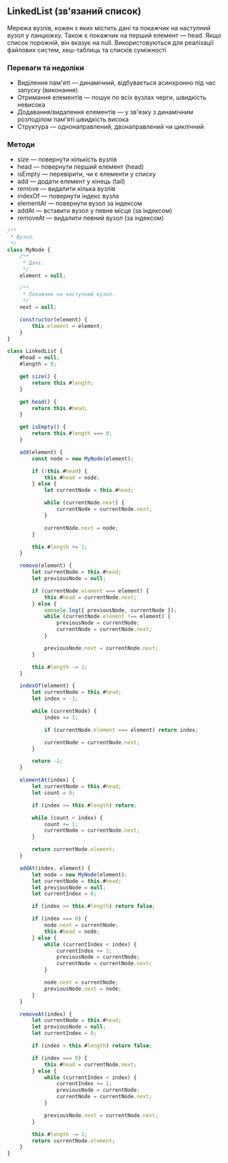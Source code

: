 ## LinkedList (зв'язаний список)

Мережа вузлів, кожен з яких містить дані та покажчик на наступний вузол у ланцюжку. Також є покажчик на перший елемент — head. Якщо список порожній, він вказує на null. Використовуються для реалізації файлових систем, хеш-таблиць та списків суміжності

### Переваги та недоліки

-   Виділення пам'яті — динамічний, відбувається асинхронно під час запуску (виконання)
-   Отримання елементів — пошук по всіх вузлах черги, швидкість невисока
-   Додавання/видалення елементів — у зв'язку з динамічним розподілом пам'яті швидкість висока
-   Структура — однонаправлений, двонаправлений чи циклічний

### Методи

-   size — повернути кількість вузлів
-   head — повернути перший елемент (head)
-   isEmpty — перевірити, чи є елементи у списку
-   add — додати елемент у кінець (tail)
-   remove — видалити кілька вузлів
-   indexOf — повернути індекс вузла
-   elementAt — повернути вузол за індексом
-   addAt — вставити вузол у певне місце (за індексом)
-   removeAt — видалити певний вузол (за індексом)

```js
/**
 * Вузол.
 */
class MyNode {
    /**
     * Дані.
     */
    element = null;

    /**
     * Покажчик на наступний вузол.
     */
    next = null;

    constructor(element) {
        this.element = element;
    }
}

class LinkedList {
    #head = null;
    #length = 0;

    get size() {
        return this.#length;
    }

    get head() {
        return this.#head;
    }

    get isEmpty() {
        return this.#length === 0;
    }

    add(element) {
        const node = new MyNode(element);

        if (!this.#head) {
            this.#head = node;
        } else {
            let currentNode = this.#head;

            while (currentNode.next) {
                currentNode = currentNode.next;
            }

            currentNode.next = node;
        }

        this.#length += 1;
    }

    remove(element) {
        let currentNode = this.#head;
        let previousNode = null;

        if (currentNode.element === element) {
            this.#head = currentNode.next;
        } else {
            console.log({ previousNode, currentNode });
            while (currentNode.element !== element) {
                previousNode = currentNode;
                currentNode = currentNode.next;
            }

            previousNode.next = currentNode.next;
        }

        this.#length -= 1;
    }

    indexOf(element) {
        let currentNode = this.#head;
        let index = -1;

        while (currentNode) {
            index += 1;

            if (currentNode.element === element) return index;

            currentNode = currentNode.next;
        }

        return -1;
    }

    elementAt(index) {
        let currentNode = this.#head;
        let count = 0;

        if (index >= this.#length) return;

        while (count < index) {
            count += 1;
            currentNode = currentNode.next;
        }

        return currentNode.element;
    }

    addAt(index, element) {
        let node = new MyNode(element);
        let currentNode = this.#head;
        let previousNode = null;
        let currentIndex = 0;

        if (index >= this.#length) return false;

        if (index === 0) {
            node.next = currentNode;
            this.#head = node;
        } else {
            while (currentIndex < index) {
                currentIndex += 1;
                previousNode = currentNode;
                currentNode = currentNode.next;
            }

            node.next = currentNode;
            previousNode.next = node;
        }
    }

    removeAt(index) {
        let currentNode = this.#head;
        let previousNode = null;
        let currentIndex = 0;

        if (index > this.#length) return false;

        if (index === 0) {
            this.#head = currentNode.next;
        } else {
            while (currentIndex < index) {
                currentIndex += 1;
                previousNode = currentNode;
                currentNode = currentNode.next;
            }

            previousNode.next = currentNode.next;
        }

        this.#length -= 1;
        return currentNode.element;
    }
}
```
